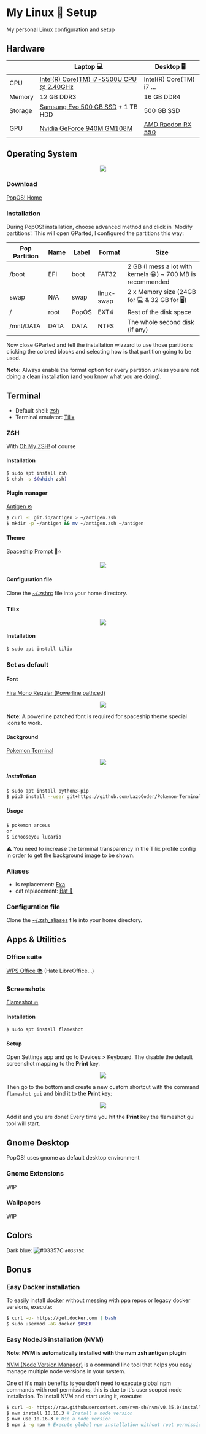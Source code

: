 
# My Linux 🐧 Setup

My personal Linux configuration and setup

## Hardware

||Laptop 💻|Desktop 🖥️|
|-|-|-|
|CPU|[Intel(R) Core(TM) i7-5500U CPU @ 2.40GHz](https://www.intel.com/content/www/us/en/products/processors/core/i7-processors/i7-5500u.html)|Intel(R) Core(TM) i7 ...|
|Memory|12 GB DDR3|16 GB DDR4|
|Storage|[Samsung Evo 500 GB SSD](https://www.samsung.com/us/computing/memory-storage/solid-state-drives/ssd-860-evo-2-5--sata-iii-500gb-mz-76e500b-am/) + 1 TB HDD|500 GB SSD|
|GPU|[Nvidia GeForce 940M GM108M](https://www.geforce.com/hardware/notebook-gpus/geforce-940m)|[AMD Raedon RX 550](https://www.amd.com/en/products/graphics/radeon-rx-550)|

## Operating System

[<p align="center"><img src="images/pop_os.png"></p>](https://system76.com/pop)

### Download

[PopOS! Home](https://system76.com/pop)

### Installation

During PopOS! installation, choose advanced method and click in 'Modify partitions'. This will open GParted, I configured the partitions this way:

|Pop Partition|Name|Label|Format|Size|
|-|-|-|-|-|
|/boot|EFI|boot|FAT32|2 GB (I mess a lot with kernels 😁) ~ 700 MB is recommended|
|swap|N/A|swap|linux-swap|2 x Memory size (24GB for 💻 & 32 GB for 🖥️) |
|/|root|PopOS|EXT4|Rest of the disk space|
|/mnt/DATA|DATA|DATA|NTFS|The whole second disk (if any)|

Now close GParted and tell the installation wizzard to use those partitions clicking the colored blocks and selecting how is that partition going to be used.

**Note:** Always enable the format option for every partition unless you are not doing a clean installation (and you know what you are doing).

## Terminal

- Default shell: [zsh](https://github.com/zsh-users/zsh)
- Terminal emulator: [Tilix](https://gnunn1.github.io/tilix-web)

### ZSH

With [Oh My ZSH!](https://ohmyz.sh) of course  

#### Installation

```bash
$ sudo apt install zsh
$ chsh -s $(which zsh)
```

#### Plugin manager

[Antigen ⚙️](https://github.com/zsh-users/antigen)

```bash
$ curl -L git.io/antigen > ~/antigen.zsh
$ mkdir -p ~/antigen && mv ~/antigen.zsh ~/antigen
```
#### Theme

[Spaceship Prompt 🚀⭐](https://github.com/denysdovhan/spaceship-prompt)

[<p align="center"><img src="images/spaceship.gif"></p>](https://github.com/denysdovhan/spaceship-prompt)

#### Configuration file
Clone the [~/.zshrc](https://github.com/sebastiandg7/my-linux-setup/blob/master/.zshrc) file into your home directory.

### Tilix

[<p align="center"><img src="images/tilix.png"></p>](https://gnunn1.github.io/tilix-web)

#### Installation  
```bash
$ sudo apt install tilix
```
### Set as default

#### Font

[Fira Mono Regular (Powerline pathced)](https://github.com/sebastiandg7/fonts/tree/master/FiraMono)

[<p align="center"><img src="images/tilix_font.png"></p>](https://gnunn1.github.io/tilix-web)

**Note**: A powerline patched font is required for spaceship theme special icons to work.

#### Background

[Pokemon Terminal](https://github.com/LazoCoder/Pokemon-Terminal)
[<p align="center"><img src="images/pokemon_terminal.png"></p>](https://github.com/LazoCoder/Pokemon-Terminal)

##### Installation

```bash
$ sudo apt install python3-pip
$ pip3 install --user git+https://github.com/LazoCoder/Pokemon-Terminal.git
```

##### Usage

```bash
$ pokemon arceus
or
$ ichooseyou lucario
```

⚠️ You need to increase the terminal transparency in the Tilix profile config in order to get the background image to be shown.

### Aliases

- ls replacement: [Exa](https://the.exa.website)
- cat replacement: [Bat 🦇](https://github.com/sharkdp/bat)

### Configuration file

Clone the [~/.zsh_aliases](https://github.com/sebastiandg7/dotfiles/blob/master/.zsh_aliases) file into your home directory.

## Apps & Utilities

### Office suite

[WPS Office 📚](http://wps-community.org) (Hate LibreOffice...)

### Screenshots

[Flameshot 🔥](https://flameshot.js.org)

#### Installation

```bash
$ sudo apt install flameshot
```
#### Setup

Open Settings app and go to Devices > Keyboard. The disable the default screenshot mapping to the **Print** key.

<p align="center"><img src="images/popos_disable_default_print.png"></p>

Then go to the bottom and create a new custom shortcut with the command `flameshot gui` and bind it to the **Print** key:

<p align="center"><img src="images/popos_flameshot_shortcut.png"></p>

Add it and you are done! Every time you hit the **Print** key the flameshot gui tool will start.

## Gnome Desktop

PopOS! uses gnome as default desktop environment

### Gnome Extensions

WIP

### Wallpapers

WIP

## Colors

Dark blue: ![#03357C](https://placehold.it/15/03357C/000000?text=+) `#03375C`  
## Bonus

### Easy Docker installation
To easily install [docker](https://www.docker.com/) without messing with ppa repos or legacy docker versions, execute:
```bash
$ curl -o- https://get.docker.com | bash
$ sudo usermod -aG docker $USER
```

### Easy NodeJS installation (NVM)

__**Note:** NVM is automatically installed with the nvm zsh antigen plugin__

[NVM (Node Version Manager)](https://github.com/nvm-sh/nvm) is a command line tool that helps you easy manage multiple node versions in your system.

One of it's main benefits is you don't need to execute global npm commands with root permissions, this is due to it's user scoped node installation. To install NVM and start using it, execute:
```bash
$ curl -o- https://raw.githubusercontent.com/nvm-sh/nvm/v0.35.0/install.sh | bash
$ nvm install 10.16.3 # Install a node version
$ nvm use 10.16.3 # Use a node version
$ npm i -g npm # Execute global npm installation without root permissions 
```

